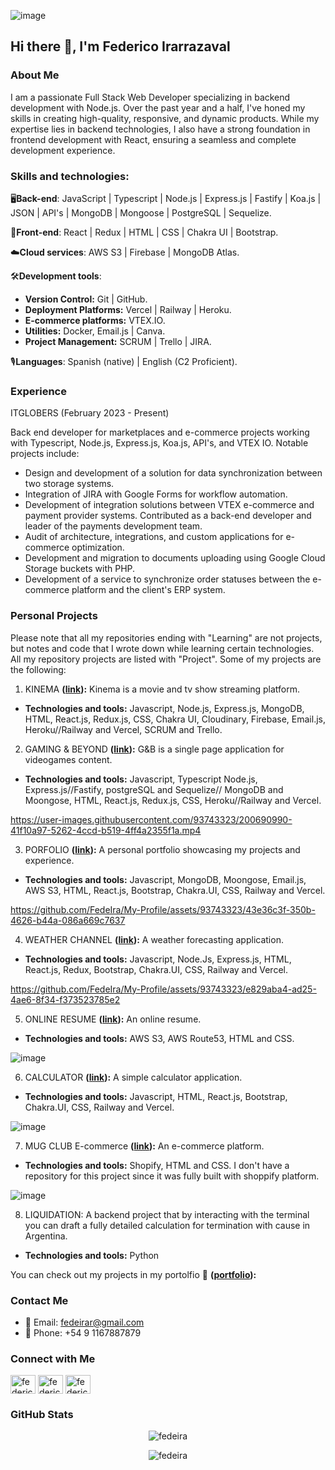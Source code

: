 ![image](https://github.com/FedeIra/My-Profile/assets/93743323/16fdaea4-4d87-4c03-9a9b-2ec4fd43a46f)

## Hi there 👋, I'm Federico Irarrazaval

### About Me
I am a passionate Full Stack Web Developer specializing in backend development with Node.js. Over the past year and a half, I've honed my skills in creating high-quality, responsive, and dynamic products. While my expertise lies in backend technologies, I also have a strong foundation in frontend development with React, ensuring a seamless and complete development experience.

### Skills and technologies:

🖥️**Back-end**: JavaScript | Typescript | Node.js | Express.js | Fastify | Koa.js | JSON | API's | MongoDB | Mongoose | PostgreSQL | Sequelize.

📱**Front-end**: React | Redux | HTML | CSS | Chakra UI | Bootstrap.

☁️**Cloud services**: AWS S3 | Firebase | MongoDB Atlas.

🛠️**Development tools**:
  - **Version Control:** Git | GitHub.
  - **Deployment Platforms:** Vercel | Railway | Heroku.
  - **E-commerce platforms:** VTEX.IO.
  - **Utilities:** Docker, Email.js | Canva.
  - **Project Management:** SCRUM | Trello | JIRA.

🎙️**Languages**: Spanish (native) | English (C2 Proficient).

### Experience
ITGLOBERS (February 2023 - Present)

Back end developer for marketplaces and e-commerce projects working with Typescript, Node.js, Express.js, Koa.js, API's, and VTEX IO. Notable projects include:

- Design and development of a solution for data synchronization between two storage systems.
- Integration of JIRA with Google Forms for workflow automation.
- Development of integration solutions between VTEX e-commerce and payment provider systems. Contributed as a back-end developer and leader of the payments development team.
- Audit of architecture, integrations, and custom applications for e-commerce optimization.
- Development and migration to documents uploading using Google Cloud Storage buckets with PHP.
- Development of a service to synchronize order statuses between the e-commerce platform and the client's ERP system.

### Personal Projects
Please note that all my repositories ending with "Learning" are not projects, but notes and code that I wrote down while learning certain technologies. All my repository projects are listed with "Project". Some of my projects are the following:

1) KINEMA **([link](https://kinema-entertainment.vercel.app/)):** Kinema is a movie and tv show streaming platform.
- **Technologies and tools:** Javascript, Node.js, Express.js, MongoDB, HTML, React.js, Redux.js, CSS, Chakra UI, Cloudinary, Firebase, Email.js, Heroku//Railway and Vercel, SCRUM and Trello.

2) GAMING & BEYOND **([link](https://gamingweb.vercel.app/)):** G&B is a single page application for videogames content.
- **Technologies and tools:** Javascript, Typescript Node.js, Express.js//Fastify, postgreSQL and Sequelize// MongoDB and Moongose, HTML, React.js, Redux.js, CSS, Heroku//Railway and Vercel.

https://user-images.githubusercontent.com/93743323/200690990-41f10a97-5262-4ccd-b519-4ff4a2355f1a.mp4

3) PORFOLIO **([link](https://portfolio-fedeira.vercel.app)):** A personal portfolio showcasing my projects and experience.
- **Technologies and tools:** Javascript, MongoDB, Moongose, Email.js, AWS S3, HTML, React.js, Bootstrap, Chakra.UI, CSS, Railway and Vercel.

https://github.com/FedeIra/My-Profile/assets/93743323/43e36c3f-350b-4626-b44a-086a669c7637

4) WEATHER CHANNEL **([link](https://project-weather-fi.vercel.app)):** A weather forecasting application.
- **Technologies and tools:** Javascript, Node.Js, Express.js, HTML, React.js, Redux, Bootstrap, Chakra.UI, CSS, Railway and Vercel.

https://github.com/FedeIra/My-Profile/assets/93743323/e829aba4-ad25-4ae6-8f34-f373523785e2

5) ONLINE RESUME **([link](http://fedeira.xyz/)):** An online resume.
- **Technologies and tools:** AWS S3, AWS Route53, HTML and CSS.

![image](https://github.com/FedeIra/My-Profile/assets/93743323/d89145d0-0c9d-403a-a190-9febb8ea2227)

6) CALCULATOR **([link](http://fedeira.xyz/](https://calculator-project-fedeira.vercel.app))):** A simple calculator application.
- **Technologies and tools:** Javascript, HTML, React.js, Bootstrap, Chakra.UI, CSS, Railway and Vercel.

![image](https://github.com/FedeIra/My-Profile/assets/93743323/72f45435-6e36-4913-b7eb-5a810a88cdff)

7) MUG CLUB E-commerce **([link](https://calculator-project-fedeira.vercel.app](https://www.youtube.com/watch?v=ZcsY4dQkY8w))):** An e-commerce platform.
- **Technologies and tools:** Shopify, HTML and CSS. I don't have a repository for this project since it was fully built with shoppify platform.

![image](https://github.com/FedeIra/My-Profile/assets/93743323/32ff43a2-68ad-4a49-87cc-825e0dd62d19)

8) LIQUIDATION: A backend project that by interacting with the terminal you can draft a fully detailed calculation for termination with cause in Argentina.
- **Technologies and tools:** Python

You can check out my projects in my portolfio 👜 **([portfolio](https://portfolio-fedeira.vercel.app)):**

### Contact Me
- 📧 Email: [fedeirar@gmail.com](mailto:fedeirar@gmail.com)
- 📱 Phone: +54 9 1167887879

### Connect with Me
<p align="left">
<a href="https://www.linkedin.com/in/federico-irarr%C3%A1zaval-314b89a1" target="blank"><img align="center" src="https://raw.githubusercontent.com/rahuldkjain/github-profile-readme-generator/master/src/images/icons/Social/linked-in-alt.svg" alt="federico irarrázaval" height="30" width="40" /></a>
<a href="https://www.instagram.com/fedeira/" target="blank"><img align="center" src="https://raw.githubusercontent.com/rahuldkjain/github-profile-readme-generator/master/src/images/icons/Social/instagram.svg" alt="federico irarrázaval" height="30" width="40" /></a>
<a href="https://www.facebook.com/fede.irarrazaval" target="blank"><img align="center" src="https://raw.githubusercontent.com/rahuldkjain/github-profile-readme-generator/master/src/images/icons/Social/facebook.svg" alt="federico irarrázaval" height="30" width="40" /></a>
</p>

### GitHub Stats
<p align="center">
  <img src="https://github-readme-stats.vercel.app/api/top-langs/?username=fedeira&layout=compact&langs_count=8&theme=algolia" alt="fedeira" />
</p>
<p align="center">
  <img src="https://github-readme-stats.vercel.app/api?username=fedeira&show_icons=true&theme=algolia" alt="fedeira" />
</p>
